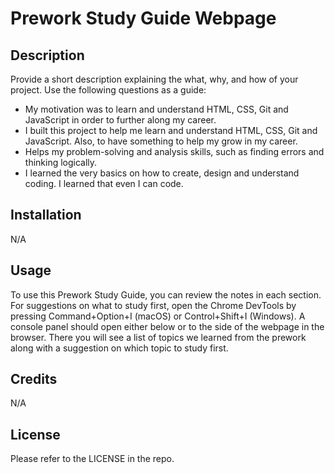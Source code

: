 # Prework Study Guide Webpage

## Description

Provide a short description explaining the what, why, and how of your project. Use the following questions as a guide:

- My motivation was to learn and understand HTML, CSS, Git and JavaScript in order to further along my career.
- I built this project to help me learn and understand HTML, CSS, Git and JavaScript. Also, to have something to help my grow in my career.
- Helps my problem-solving and analysis skills, such as finding errors and thinking logically.
- I learned the very basics on how to create, design and understand coding. I learned that even I can code.


## Installation

N/A

## Usage

To use this Prework Study Guide, you can review the notes in each section. For suggestions on what to study first, open the Chrome DevTools by pressing Command+Option+I (macOS) or Control+Shift+I (Windows). A console panel should open either below or to the side of the webpage in the browser. There you will see a list of topics we learned from the prework along with a suggestion on which topic to study first.


## Credits

N/A

## License

Please refer to the LICENSE in the repo.




